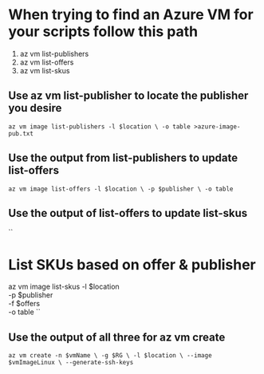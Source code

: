 # When trying to find an Azure VM for your scripts follow this path

1. az vm list-publishers
2. az vm list-offers
3. az vm list-skus

## Use az vm list-publisher to locate the publisher you desire
``
az vm image list-publishers -l $location \
                            -o table >azure-image-pub.txt
``

## Use the output from list-publishers to update list-offers
``
az vm image list-offers -l $location \
                        -p $publisher \
                        -o table
``
## Use the output of list-offers to update list-skus
``
# List SKUs based on offer & publisher
az vm image list-skus -l $location \
                      -p $publisher \
                      -f $offers \
                      -o table
``

## Use the output of all three for az vm create
``
az vm create -n $vmName \
             -g $RG \
             -l $location \
             --image $vmImageLinux \
             --generate-ssh-keys
``
